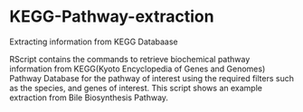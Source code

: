 # KEGG-Pathway-extraction
Extracting information from KEGG Databaase


RScript contains the commands to retrieve biochemical pathway information from KEGG(Kyoto Encyclopedia of Genes and Genomes) Pathway Database for the pathway of interest using the required filters such as the species, and genes of interest. This script shows an example extraction from Bile Biosynthesis Pathway. 
